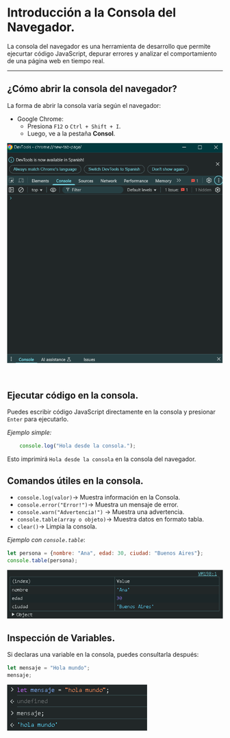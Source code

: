 # Introducción a la Consola del Navegador.

La consola del navegador es una herramienta de desarrollo que permite ejecurtar código JavaScript, depurar errores y analizar el comportamiento de una página web en tiempo real.



<hr>

## ¿Cómo abrir la consola del navegador?

La forma de abrir la consola varía según el navegador:

- Google Chrome:
    - Presiona `F12` o `Ctrl + Shift + I`.
    - Luego, ve a la pestaña **Consol**.

![imagen](Imagenes/imagen1.png)

<br>

## Ejecutar código en la consola.

Puedes escribir código JavaScript directamente en la consola y presionar `Enter` para ejecutarlo.

*Ejemplo simple:*
```JavaScript
    console.log("Hola desde la consola.");
```

Esto imprimirá `Hola desde la consola` en la consola del navegador.

## Comandos útiles en la consola.

- `console.log(valor)`→ Muestra información en la Consola.
- `console.error("Error!")`→  Muestra un mensaje de error.
- `console.warn("Advertencia!")` →  Muestra una advertencia.
- `console.table(array o objeto)`→  Muestra datos en formato tabla.
- `clear()`→ Limpia la consola.

*Ejemplo con `console.table`*:
```JavaScript
let persona = {nombre: "Ana", edad: 30, ciudad: "Buenos Aires"};
console.table(persona);
```
![Imagen](Imagenes/imagen2.png)

## Inspección de Variables.

Si declaras una variable en la consola, puedes consultarla después:

```JavaScript
let mensaje = "Hola mundo";
mensaje;
```

![Imagen](Imagenes/imagen3.png)
